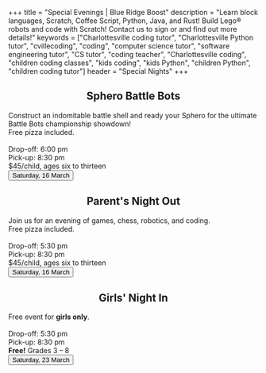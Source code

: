 +++
title = "Special Evenings | Blue Ridge Boost"
description = "Learn block languages, Scratch, Coffee Script, Python, Java, and Rust! Build Lego&reg; robots and code with Scratch! Contact us to sign or and find out more details!"
keywords = ["Charlottesville coding tutor", "Charlottesville Python tutor", "cvillecoding", "coding", "computer science tutor", "software engineering tutor", "CS tutor", "coding teacher", "Charlottesville coding", "children coding classes", "kids coding", "kids Python", "children Python", "children coding tutor"]
header = "Special Nights"
+++

<p></p>

<div class="container">
    <div class="row  justify-content-center">
        <div class="col">
            <h2><center>Sphero Battle Bots</center></h2>
            Construct an indomitable battle shell and ready your Sphero for the ultimate Battle Bots championship showdown!<br>
            Free pizza included.<br>
            <br>
            Drop-off: 6:00 pm<br> 
            Pick-up: 8:30 pm<br>
            $45/child, ages six to thirteen 
            <div class="buttons"><a href="https://pno-march-16.cheddarup.com"><button class="button-8s" role="button">Saturday, 16 March</button></a>
            </div>
        </div>
        <div class="col">
            <h2><center>Parent's Night Out</center></h2>
            Join us for an evening of games, chess, robotics, and coding.<br>
            Free pizza included.<br>
            <br>
            Drop-off: 5:30 pm<br> 
            Pick-up: 8:30 pm<br>
            $45/child, ages six to thirteen
            <div class="buttons"><a href="https://pno-march-16.cheddarup.com"><button class="button-8s" role="button">Saturday, 16 March</button></a>
            </div>
        </div>
        <div class="col">
            <h2><center>Girls' Night In</center></h2>
            Free event for <b>girls only</b>.<br>  
            <br>
            Drop-off: 5:30 pm<br> 
            Pick-up: 8:30 pm<br>
            <b>Free!</b> Grades 3 &ndash; 8
            <div class="buttons"><a href="https://girls-night-in-march-23.cheddarup.com"><button class="button-8s" role="button">Saturday, 23 March</button></a><br>
            </div>
        </div>
    </div>
</div>

